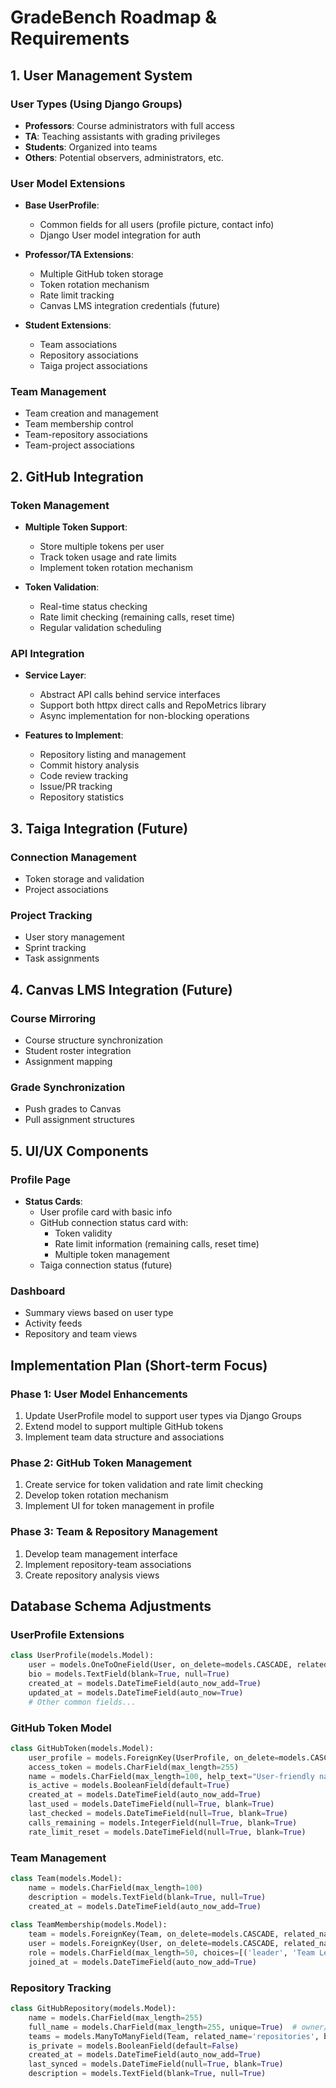 # GradeBench Roadmap & Requirements

## 1. User Management System

### User Types (Using Django Groups)
- **Professors**: Course administrators with full access
- **TA**: Teaching assistants with grading privileges
- **Students**: Organized into teams
- **Others**: Potential observers, administrators, etc.

### User Model Extensions
- **Base UserProfile**:
  - Common fields for all users (profile picture, contact info)
  - Django User model integration for auth

- **Professor/TA Extensions**:
  - Multiple GitHub token storage
  - Token rotation mechanism
  - Rate limit tracking
  - Canvas LMS integration credentials (future)

- **Student Extensions**:
  - Team associations
  - Repository associations
  - Taiga project associations

### Team Management
- Team creation and management
- Team membership control
- Team-repository associations
- Team-project associations

## 2. GitHub Integration

### Token Management
- **Multiple Token Support**:
  - Store multiple tokens per user
  - Track token usage and rate limits
  - Implement token rotation mechanism

- **Token Validation**:
  - Real-time status checking
  - Rate limit checking (remaining calls, reset time)
  - Regular validation scheduling

### API Integration
- **Service Layer**:
  - Abstract API calls behind service interfaces
  - Support both httpx direct calls and RepoMetrics library
  - Async implementation for non-blocking operations

- **Features to Implement**:
  - Repository listing and management
  - Commit history analysis
  - Code review tracking
  - Issue/PR tracking
  - Repository statistics

## 3. Taiga Integration (Future)

### Connection Management
- Token storage and validation
- Project associations

### Project Tracking
- User story management
- Sprint tracking
- Task assignments

## 4. Canvas LMS Integration (Future)

### Course Mirroring
- Course structure synchronization
- Student roster integration
- Assignment mapping

### Grade Synchronization
- Push grades to Canvas
- Pull assignment structures

## 5. UI/UX Components

### Profile Page
- **Status Cards**:
  - User profile card with basic info
  - GitHub connection status card with:
    - Token validity
    - Rate limit information (remaining calls, reset time)
    - Multiple token management
  - Taiga connection status (future)

### Dashboard
- Summary views based on user type
- Activity feeds
- Repository and team views

## Implementation Plan (Short-term Focus)

### Phase 1: User Model Enhancements
1. Update UserProfile model to support user types via Django Groups
2. Extend model to support multiple GitHub tokens
3. Implement team data structure and associations

### Phase 2: GitHub Token Management
1. Create service for token validation and rate limit checking
2. Develop token rotation mechanism
3. Implement UI for token management in profile

### Phase 3: Team & Repository Management
1. Develop team management interface
2. Implement repository-team associations
3. Create repository analysis views

## Database Schema Adjustments

### UserProfile Extensions
```python
class UserProfile(models.Model):
    user = models.OneToOneField(User, on_delete=models.CASCADE, related_name='profile')
    bio = models.TextField(blank=True, null=True)
    created_at = models.DateTimeField(auto_now_add=True)
    updated_at = models.DateTimeField(auto_now=True)
    # Other common fields...
```

### GitHub Token Model
```python
class GitHubToken(models.Model):
    user_profile = models.ForeignKey(UserProfile, on_delete=models.CASCADE, related_name='github_tokens')
    access_token = models.CharField(max_length=255)
    name = models.CharField(max_length=100, help_text="User-friendly name for this token")
    is_active = models.BooleanField(default=True)
    created_at = models.DateTimeField(auto_now_add=True)
    last_used = models.DateTimeField(null=True, blank=True)
    last_checked = models.DateTimeField(null=True, blank=True)
    calls_remaining = models.IntegerField(null=True, blank=True)
    rate_limit_reset = models.DateTimeField(null=True, blank=True)
```

### Team Management
```python
class Team(models.Model):
    name = models.CharField(max_length=100)
    description = models.TextField(blank=True, null=True)
    created_at = models.DateTimeField(auto_now_add=True)
    
class TeamMembership(models.Model):
    team = models.ForeignKey(Team, on_delete=models.CASCADE, related_name='memberships')
    user = models.ForeignKey(User, on_delete=models.CASCADE, related_name='team_memberships')
    role = models.CharField(max_length=50, choices=[('leader', 'Team Leader'), ('member', 'Team Member')])
    joined_at = models.DateTimeField(auto_now_add=True)
```

### Repository Tracking
```python
class GitHubRepository(models.Model):
    name = models.CharField(max_length=255)
    full_name = models.CharField(max_length=255, unique=True)  # owner/repo format
    teams = models.ManyToManyField(Team, related_name='repositories', blank=True)
    is_private = models.BooleanField(default=False)
    created_at = models.DateTimeField(auto_now_add=True)
    last_synced = models.DateTimeField(null=True, blank=True)
    description = models.TextField(blank=True, null=True)
```